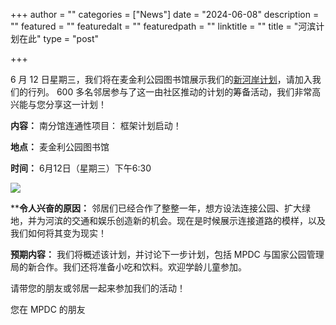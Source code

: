 +++
author = ""
categories = ["News"]
date = "2024-06-08"
description = ""
featured = ""
featuredalt = ""
featuredpath = ""
linktitle = ""
title = "河滨计划在此"
type = "post"

+++ 

6 月 12 日星期三，我们将在麦金利公园图书馆展示我们的[新河岸计划](https://drive.google.com/file/d/1LTx9BG95LeYM2N171nLW83q03ogllCrY/view?usp=sharing)，请加入我们的行列。 600 多名邻居参与了这一由社区推动的计划的筹备活动，我们非常高兴能与您分享这一计划！

**内容：** 南分馆连通性项目： 框架计划启动！

**地点：** 麦金利公园图书馆

**时间：** 6月12日（星期三）下午6:30 

![](/images/events/SouthBranchConnectivityPlanCoverImage.png)

****令人兴奋的原因：** 邻居们已经合作了整整一年，想方设法连接公园、扩大绿地，并为河滨的交通和娱乐创造新的机会。现在是时候展示连接道路的模样，以及我们如何将其变为现实！

**预期内容：** 我们将概述该计划，并讨论下一步计划，包括 MPDC 与国家公园管理局的新合作。我们还将准备小吃和饮料。欢迎学龄儿童参加。

请带您的朋友或邻居一起来参加我们的活动！

您在 MPDC 的朋友










